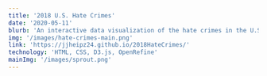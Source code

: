 ```yaml
---
title: '2018 U.S. Hate Crimes'
date: '2020-05-11'
blurb: 'An interactive data visualization of the hate crimes in the U.S. in 2018.'
img: '/images/hate-crimes-main.png'
link: 'https://jjheipz24.github.io/2018HateCrimes/'
technology: 'HTML, CSS, D3.js, OpenRefine'
mainImg: '/images/sprout.png'
---
```

<link href='./styles/project.module.scss' rel='stylesheet' />


